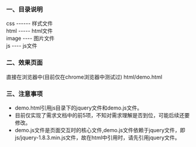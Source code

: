 ### 一、目录说明  
css ------ 样式文件  
html ----- html文件  
image ---- 图片文件  
js ---- js文件

### 二、效果页面
直接在浏览器中(目前仅在chrome浏览器中测试过) html/demo.html  

### 三、注意事项  
- demo.html引用js目录下的jquery文件和demo.js文件。  
- 目前仅实现了需求文档中的前5项，不知对需求理解是否到位，可能后续还要修改。  
- demo.js文件是页面交互时的核心文件,demo.js文件依赖于jquery文件，即js/jquery-1.8.3.min.js文件，故在html中引用时，请先引用jquery文件。